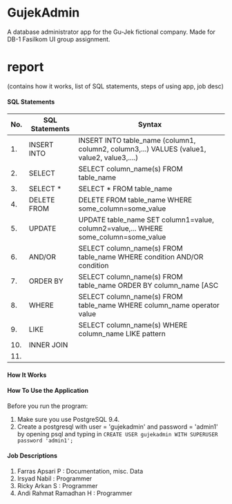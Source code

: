# GujekAdmin
A database administrator app for the Gu-Jek fictional company. Made for DB-1 Fasilkom UI group assignment.
# report
(contains how it works, list of SQL statements, steps of using app, job desc)

#### SQL Statements
| No. | SQL Statements | Syntax |
|-----|----------------|--------|
|1. | INSERT INTO |INSERT INTO table_name (column1, column2, column3,...) VALUES (value1, value2, value3,....) |
|2. |SELECT | SELECT column_name(s) FROM table_name|
|3.| SELECT * |SELECT * FROM table_name|
|4.| DELETE FROM | DELETE FROM table_name WHERE some_column=some_value
|5.| UPDATE | UPDATE table_name SET column1=value, column2=value,... WHERE some_column=some_value
|6.| AND/OR| SELECT column_name(s) FROM table_name WHERE condition AND/OR condition
7.| ORDER BY| SELECT column_name(s) FROM table_name ORDER BY column_name [ASC|DESC]
8.|WHERE|  SELECT column_name(s) FROM table_name WHERE column_name operator value
9. | LIKE |SELECT column_name(s) WHERE column_name LIKE pattern
10.| INNER JOIN |
11. |
#### How It Works
	
#### How To Use the Application
Before you run the program:
1. Make sure you use PostgreSQL 9.4.
2. Create a postgresql with user = 'gujekadmin' and password = 'admin1' by opening psql and typing in ```CREATE USER gujekadmin WITH SUPERUSER password 'admin1';```

#### Job Descriptions
1. Farras Apsari P : Documentation, misc. Data
2. Irsyad Nabil : Programmer
3. Ricky Arkan S : Programmer
4. Andi Rahmat Ramadhan H : Programmer
